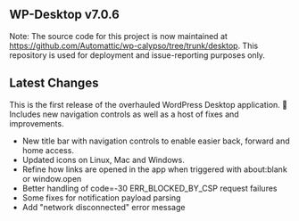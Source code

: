 ## WP-Desktop v7.0.6

Note: The source code for this project is now maintained at https://github.com/Automattic/wp-calypso/tree/trunk/desktop. This repository is used for deployment and issue-reporting purposes only.

## Latest Changes

This is the first release of the overhauled WordPress Desktop application. 🎉 Includes new navigation controls as well as a host of fixes and improvements.

- New title bar with navigation controls to enable easier back, forward and home access.
- Updated icons on Linux, Mac and Windows.
- Refine how links are opened in the app when triggered with about:blank or window.open
- Better handling of code=-30 ERR_BLOCKED_BY_CSP request failures
- Some fixes for notification payload parsing
- Add "network disconnected" error message
